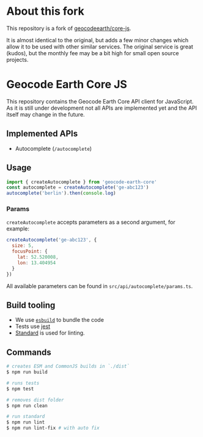 # About this fork

This repository is a fork of [geocodeearth/core-js](https://github.com/geocodeearth/core-js).

It is almost identical to the original, but adds a few minor changes which allow it to be used with other similar services. The original service is great (kudos), but the monthly fee may be a bit high for small open source projects.

# Geocode Earth Core JS

This repository contains the Geocode Earth Core API client for JavaScript. As it is still under development not all APIs are implemented yet and the API itself may change in the future.

## Implemented APIs

- Autocomplete (`/autocomplete`)

## Usage

```js
import { createAutocomplete } from 'geocode-earth-core'
const autocomplete = createAutocomplete('ge-abc123')
autocomplete('berlin').then(console.log)
```

### Params

`createAutocomplete` accepts parameters as a second argument, for example:

```js
createAutocomplete('ge-abc123', {
  size: 5,
  focusPoint: {
    lat: 52.520008,
    lon: 13.404954
  }
})
```

All available parameters can be found in `src/api/autocomplete/params.ts`.

## Build tooling

- We use [`esbuild`](https://esbuild.github.io/) to bundle the code
- Tests use [jest](https://jestjs.io/)
- [Standard](https://standardjs.com/) is used for linting.

## Commands

```bash
# creates ESM and CommonJS builds in `./dist`
$ npm run build

# runs tests
$ npm test

# removes dist folder
$ npm run clean

# run standard
$ npm run lint
$ npm run lint-fix # with auto fix
```
